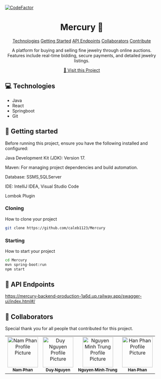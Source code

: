 [![CodeFactor](https://www.codefactor.io/repository/github/caleb1123/mercury/badge)](https://www.codefactor.io/repository/github/caleb1123/mercury)
                     
<h1 align="center" style="font-weight: bold;">Mercury 💎</h1>

<p align="center">
<a href="#tech">Technologies</a>
<a href="#started">Getting Started</a>
<a href="#routes">API Endpoints</a>
<a href="#colab">Collaborators</a>
<a href="#contribute">Contribute</a> 
</p>


<p align="center">A platform for buying and selling fine jewelry through online auctions. Features include real-time bidding, secure payments, and detailed jewelry listings.

</p>


<p align="center">
<a href="https://github.com/caleb1123/Mercury">📱 Visit this Project</a>
</p>
 
<h2 id="technologies">💻 Technologies</h2>

- Java
- React
- Springboot
- Git
 
<h2 id="started">🚀 Getting started</h2>

Before running this project, ensure you have the following installed and configured:

Java Development Kit (JDK): Version 17.

Maven: For managing project dependencies and build automation.

Database: SSMS,SQLServer

IDE: IntelliJ IDEA, Visual Studio Code

Lombok Plugin
 
<h3>Cloning</h3>

How to clone your project

```bash
git clone https://github.com/caleb1123/Mercury
```
 
<h3>Starting</h3>

How to start your project

```bash
cd Mercury
mvn spring-boot:run
npm start
```
 
<h2 id="routes">📍 API Endpoints</h2>

https://mercury-backend-production-1a6d.up.railway.app/swagger-ui/index.html#/
<h2 id="colab">🤝 Collaborators</h2>

<p>Special thank you for all people that contributed for this project.</p>
<table>
<tr>

<td align="center">
<a href="https://github.com/caleb1123">
<img src="https://scontent.fhan3-3.fna.fbcdn.net/v/t39.30808-6/283176890_1096365747891187_4346102347575348284_n.jpg?_nc_cat=111&ccb=1-7&_nc_sid=a5f93a&_nc_ohc=0x9R7jaYkqsQ7kNvgFUVsyT&_nc_ht=scontent.fhan3-3.fna&oh=00_AYCF89-a0jUxEh3KY0rZMsLwidBcDqHnWOU5XNNuVCgHww&oe=66A2C727" width="100px;" alt="Nam Phan Profile Picture"/><br>
<sub>
<b>Nam Phan</b>
</sub>
</a>
</td>

<td align="center">
<a href="https://github.com/EugeneDNG41">
<img src="https://scontent.fhan3-2.fna.fbcdn.net/v/t1.6435-1/150201566_1352646338423868_7197366485430462835_n.jpg?stp=dst-jpg_p200x200&_nc_cat=107&ccb=1-7&_nc_sid=e4545e&_nc_ohc=lrfN12aaWuEQ7kNvgGJbwf9&_nc_ht=scontent.fhan3-2.fna&oh=00_AYAirVqUPI7gFfaSj0JgA1rheUSzLikpOfwT-6QD44DZFw&oe=66C45A23" width="100px;" alt="Duy Nguyen Profile Picture"/><br>
<sub>
<b>Duy Nguyen</b>
</sub>
</a>
</td>

<td align="center">
<a href="https://github.com/MinhTrung187">
<img src="https://avatars.githubusercontent.com/u/169141573?v=4" width="100px;" alt="Nguyen Minh Trung Profile Picture"/><br>
<sub>
<b>Nguyen Minh Trung</b>
</sub>
</a>
</td>

<td align="center">
<a href="https://github.com/phngochan">
<img src="https://scontent.fsgn2-9.fna.fbcdn.net/v/t39.30808-1/432763237_1522552801644852_4824130929917352036_n.jpg?stp=dst-jpg_p200x200&_nc_cat=106&ccb=1-7&_nc_sid=0ecb9b&_nc_ohc=ZiI_T9ahFtMQ7kNvgHlWOMd&_nc_ht=scontent.fsgn2-9.fna&oh=00_AYAVyzQRsbr5hp62WucrjTisEVSiTKB2jQxja2Tvas424w&oe=66A2C8CB" width="100px;" alt="Han Phan Profile Picture"/><br>
<sub>
<b>Han Phan</b>
</sub>
</a>
</td>

</tr>
</table>
